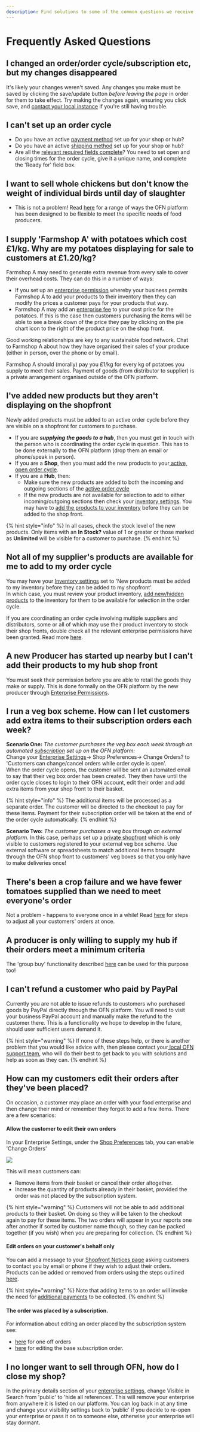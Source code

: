 ```yaml
---
description: Find solutions to some of the common questions we receive from our users below
---
```


# Frequently Asked Questions

## I changed an order/order cycle/subscription etc, but my changes disappeared

It's likely your changes weren't saved. Any changes you make must be saved by clicking the save/update button _before leaving the page_ in order for them to take effect. Try making the changes again, ensuring you click save, and [contact your local instance](local-ofn-organizations-and-contacts.md) if you're still having trouble.

## I can't set up an order cycle

* Do you have an active [payment method](basic-features/shopfront/payment-methods.md) set up for your shop or hub?
* Do you have an active [shipping method](basic-features/shopfront/shipping-methods.md) set up for your shop or hub?
* Are all the [relevant required fields complete](basic-features/shopfront/order-cycle/)? You need to set open and closing times for the order cycle, give it a unique name, and complete the 'Ready for' field box.

## I want to sell whole chickens but don't know the weight of individual birds until day of slaughter

* This is not a problem! Read [here](basic-features/products-1/pricing-irregular-items-kg.md) for a range of ways the OFN platform has been designed to be flexible to meet the specific needs of food producers.

## I supply 'Farmshop A' with potatoes which cost £1/kg. Why are my potatoes displaying for sale to customers at £1.20/kg?

Farmshop A may need to generate extra revenue from every sale to cover their overhead costs.  They can do this in a number of ways:

* If you set up an [enterprise permission](basic-features/enterprise-profile/enterprise-to-enterprise-permissions-e2es.md) whereby your business permits Farmshop A to add your products to their inventory then they can modify the prices a customer pays for your products that way.&#x20;
* Farmshop A may add an [enterprise fee](basic-features/shopfront/enterprise-fees.md) to your cost price for the potatoes. If this is the case then customers purchasing the items will be able to see a break down of the price they pay by clicking on the pie chart icon to the right of the product price on the shop front.

Good working relationships are key to any sustainable food network. Chat to Farmshop A about how they have organised their sales of your produce (either in person, over the phone or by email).

Farmshop A should (morally) pay you £1/kg for every kg of potatoes you supply to meet their sales.  Payment of goods (from distributor to supplier) is a private arrangement organised outside of the OFN platform.

## I've added new products but they aren't displaying on the shopfront

Newly added products must be added to an active order cycle before they are visible on a shopfront for customers to purchase.

* If you are _**supplying the goods to a hub**_, then you must get in touch with the person who is coordinating the order cycle in question.  This has to be done externally to the OFN platform (drop them an email or phone/speak in person).
* If you are a **Shop**, then you must add the new products to your[ active, open order cycle](basic-features/shopfront/order-cycle/order-cycles-for-producers.md).
* If you are a **Hub**, then:
  * Make sure the new products are added to both the incoming and outgoing sections of the [active order cycle](basic-features/shopfront/order-cycle/order-cycles-for-hubs.md)
  * If the new products are not available for selection to add to either incoming/outgoing sections then check your [inventory settings](basic-features/enterprise-profile/enterprise-settings.md#inventory-settings). You may have to [add the products to your inventory](basic-features/products-1/inventory-tool.md#reviewing-new-products) before they can be added to the shop front.

{% hint style="info" %}
In all cases, check the stock level of the new products. Only items with an **In Stock?** value of 1 or greater or those marked as **Unlimited** will be visible for a customer to purchase.
{% endhint %}

## Not all of my supplier's products are available for me to add to my order cycle

You may have your [Inventory settings](basic-features/enterprise-profile/enterprise-settings.md#inventory-settings) set to 'New products must be added to my inventory before they can be added to my shopfront'.\
In which case, you must review your product inventory, [add new/hidden products](basic-features/products-1/inventory-tool.md#managing-your-inventory-products) to the inventory for them to be available for selection in the order cycle.

If you are coordinating an order cycle involving multiple suppliers and distributors, some or all of which may use their product inventory to stock their shop fronts, double check all the relevant enterprise permissions have been granted.  Read more [here](basic-features/shopfront/order-cycle/permissions-in-multi-enterprise-order-cycles.md).

## A new Producer has started up nearby but I can't add their products to my hub shop front

You must seek their permission before you are able to retail the goods they make or supply.  This is done formally on the OFN platform by the new producer through [Enterprise Permissions](basic-features/enterprise-profile/enterprise-to-enterprise-permissions-e2es.md).

## I run a veg box scheme. How can I let customers add extra items to their subscription orders each week?

**Scenario One:** _The customer purchases the veg box each week through an automated_ [_subscription_](basic-features/subscriptions/) _set up on the OFN platform:_\
Change your [Enterprise Settings](basic-features/enterprise-profile/enterprise-settings.md#shop-preferences)-> Shop Preferences-> Change Orders? to 'Customers can change/cancel orders while order cycle is open'.\
When the order cycle opens, the customer will be sent an automated email to say that their veg box order has been created. They then have until the order cycle closes to login to their OFN account, edit their order and add extra items from your shop front to their basket.

{% hint style="info" %}
The additional items will be processed as a separate order. The customer will be directed to the checkout to pay for these items. Payment for their subscription order will be taken at the end of the order cycle automatically.
{% endhint %}

**Scenario Two:** _The customer purchases a veg box through an external platform._ In this case, perhaps set up a [private shopfront](basic-features/shopfront/private-shopfront.md) which is only visible to customers registered to your external veg box scheme. Use external software or spreadsheets to match additional items brought through the OFN shop front to customers' veg boxes so that you only have to make deliveries once!

## There's been a crop failure and we have fewer tomatoes supplied than we need to meet everyone's order

Not a problem - happens to everyone once in a while!  Read [here](basic-features/orders/view-orders.md#example-1-you-have-a-stock-shortage-and-must-reduce-customer-order-quantities-for-a-certain-product) for steps to adjust all your customers' orders at once.

## A producer is only willing to supply my hub if their orders meet a minimum criteria&#x20;

The 'group buy' functionality described [here](basic-features/products-1/group-buy-for-bulk-ordering.md) can be used for this purpose too!

## I can't refund a customer who paid by PayPal

Currently you are not able to issue refunds to customers who purchased goods by PayPal directly through the OFN platform. You will need to visit your business PayPal account and manually make the refund to the customer there.  This is a functionality we hope to develop in the future, should user sufficient users demand it.

{% hint style="warning" %}
If none of these steps help, or there is another problem that you would like advice with, then please contact your[ local OFN support team](local-ofn-organizations-and-contacts.md), who will do their best to get back to you with solutions and help as soon as they can.
{% endhint %}

## How can my customers edit their orders after they've been placed?

On occasion, a customer may place an order with your food enterprise and then change their mind or remember they forgot to add a few items.  There are a few scenarios:

#### Allow the customer to edit their own orders

In your Enterprise Settings, under the [Shop Preferences](basic-features/enterprise-profile/enterprise-settings.md#shop-preferences) tab, you can enable 'Change Orders'

![](.gitbook/assets/changeorders.jpg)

This will mean customers can:

* Remove items from their basket or cancel their order altogether.
* Increase the quantity of products already in their basket, provided the order was not placed by the subscription system.

{% hint style="warning" %}
Customers will not be able to add additional products to their basket. On doing so they will be taken to the checkout again to pay for these items.  The two orders will appear in your reports one after another if sorted by customer name though, so they can be packed together (if you wish) when you are preparing for collection.
{% endhint %}

#### Edit orders on your customer's behalf only

You can add a message to your [Shopfront Notices page](basic-features/enterprise-profile/enterprise-settings.md#shop-preferences) asking customers to contact you by email or phone if they wish to adjust their orders.  Products can be added or removed from orders using the steps outlined [here](basic-features/orders/view-orders.md#editing-an-order).

{% hint style="warning" %}
Note that adding items to an order will invoke the need for [additional payments](basic-features/orders/refunds-and-adjusting-payments.md#collecting-additional-payments) to be collected.
{% endhint %}

#### The order was placed by a subscription.

For information about editing an order placed by the subscription system see:

* [here](basic-features/subscriptions/subscriptions-faqs.md#can-i-or-the-customer-edit-an-order-which-has-been-placed-by-subscription-system) for one off orders
* [here](basic-features/subscriptions/subscriptions-faqs.md#what-if-i-change-the-subscription-while-its-open) for editing the base subscription order.

## I no longer want to sell through OFN, how do I close my shop?

In the primary details section of your [enterprise settings](https://guide.openfoodnetwork.org/basic-features/enterprise-profile/enterprise-settings#primary-details), change Visible in Search from 'public' to 'hide all references'. This will remove your enterprise from anywhere it is listed on our platform. You can log back in at any time and change your visibility settings back to 'public' if you decide to re-open your enterprise or pass it on to someone else, otherwise your enterprise will stay dormant.&#x20;
